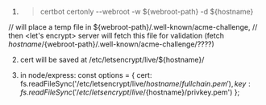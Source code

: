 1. > certbot certonly --webroot -w ${webroot-path} -d ${hostname}

// will place a temp file in ${webroot-path}/.well-known/acme-challenge,
// then <let's encrypt> server will fetch this file for validation (fetch ${hostname}/${webroot-path}/.well-known/acme-challenge/????)

2. cert will be saved at /etc/letsencrypt/live/${hostname}/

3. in node/express:
    const options = {
      cert: fs.readFileSync('/etc/letsencrypt/live/${hostname}/fullchain.pem'),
      key: fs.readFileSync('/etc/letsencrypt/live/${hostname}/privkey.pem')
    };